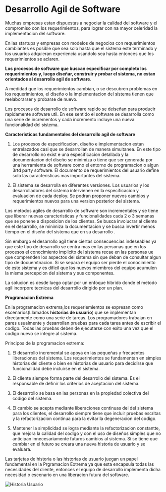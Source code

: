 # Desarrollo Agil de Software

Muchas empresas estan dispuestas a negociar la calidad del software y el compromiso con los requerimientos, para lograr con na mayor celeridad la implementacion del software.

En las startups y empresas con modelos de negocios con requerimientos cambiantes es posible que sea solo hasta que el sistema este terminado y los usuarios adquieran experiencia usandolo sea hasta entonces que los requerimientos se aclaren.


**Los procesos de software que buscan especificar por completo los requerimientos y, luego diseñar, construir y probar el sistema, no estan orientados al desarrollo agil de software**.


A medidad que los requerimientos cambian, o se descubren problemas en los requerimientos, el diseño o la implementacion del sistema tienen que reelaborarser y probarse de nuevo.

Los procesos de desarrollo de software rapido se deiseñan para producir rapidamente software util. En ese sentido el software se desarrolla como una serie de incrementos y cada incremento incluye una nueva funcionalidad del sistema. 

**Caracteristicas fundamentales del desarrollo agil de software**

1. Los procesos de especificacion, diseño e implementacion estan entrelazados casi que se desarrollan de manera simultanea. En este tipo de desarrollo no exist e una especificacion detallada y la documentacion del diseño se minimiza o tiene que ser generada por una herramienta de software como el entorno de programacion o algun 3rtd party software. 
El documento de requerimientos del usuario define solo las caracteristicas mas importantes del sistema.

2. El sistema se desarrolla en diferentes versiones. Los usuarios y los desarrolladores del sistema intervienen en la especificacion y evaluacion de cada deploy. Se podran proponer nuevos cambios y requerimientos nuevos para una version posterior del sistema.

Los metodos agiles de desarrollo de software son incrementales y se tiene que liberar nuevas caracteristicas y funcionalidades cada 2 o 3 semanas que se ponene a disposicion de los clientes. Se busca involucrar al cliente en el desarrollo, se minimiza la documentacion y se busca invertir menos tiempo en el diseño del sistema que en su desarrollo .

Sin embargo el desarrollo agil tiene ciertas consecuencias indeseables ya que este tipo de desarrollo se centra mas en las personas que en los procesos el conocimiento implicito del sistema recae en las personas ue que comprenden los aspectos del sistema sin que deban de consultar algun tipo de docuemtnacion. Si se separa el equipo ser pierde el conocimiento de este sistema y es dificil que los nuevos miembros del equipo acumulen la misma percepcion del sistema y sus componentes.

La solucion es desde luego optar por un enfoque hibrido donde el metodo agil incorpore tecnicas del desarrollo dirigido por un plan.

**Programacion Extrema**

En la programacion extrema,los requeriemientos se expresan como escenarios(Llamados **historias de usuario**) que se implementan directamente como una serie de tareas. Los programadores trabajan en pares usualmente y desarrollan pruebas para cada tarea antes de  escribir el codigo. Todas las pruebas deben de ejecutarse con exito una vez que el codigo nuevo se integre al sistema. 

Principos de la programacion extrema:

1. El desarrollo incremental se apoya en las pequeñas y frecuentes liberaciones del sistema. Los requerimientos se fundamentan en simples historias del cliente o bien en historias de usuario para decidirse que funcionalidad debe incluirse en el sistema.

2. El cliente siempre forma parte del desarrollo del sistema. Es el responsable de definir los criterios de aceptacion del sistema.

3. El desarrollo se basa en las personas  en la propiedad colectiva del codigo del sistema. 

4. El cambio se acepta  mediante liberaciones continuas del del sistema para los clientes, el desarrollo siempre tiene que incluir pruebas escritas y la refactorizacion continua para la evitar la degeneracion del codigo.

5. Mantener la simplicidad se logra mediante la refactorizacion constantte, que mejora la calidad del codigo y con el uso de diseños simples que no anticipan innecesariamente futuros cambios al sistema. Si se tiene que cambiar en el futuro se creara una nueva historia de usuario y se evaluara.


Las tarjetas de historia o las historias de usuario juegan un papel fundamental en la Prgramacion Extrema ya que esta encapsula todas las necesidades del cliente, entonces el equipo de desarrollo implementa dicha necesidad o escenario en una liberacion futura del software.

![Historia Usuario](./resources/ejemp_historia_usuario.png "Historia de Usuario")